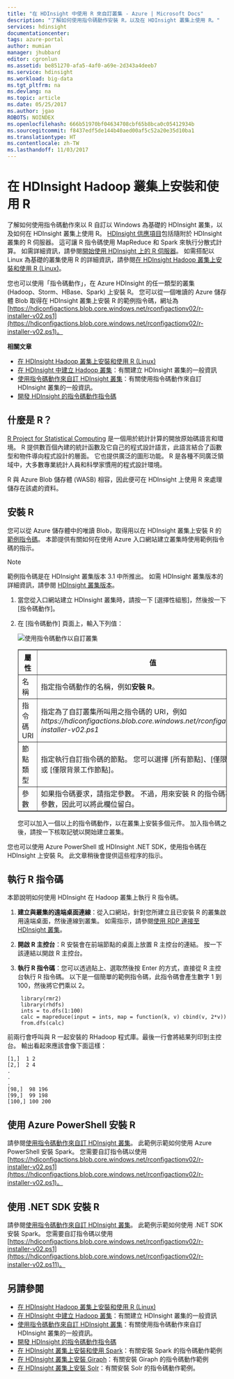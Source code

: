```yaml
---
title: "在 HDInsight 中使用 R 來自訂叢集 - Azure | Microsoft Docs"
description: "了解如何使用指令碼動作安裝 R，以及在 HDInsight 叢集上使用 R。"
services: hdinsight
documentationcenter: 
tags: azure-portal
author: mumian
manager: jhubbard
editor: cgronlun
ms.assetid: be851270-afa5-4af0-a69e-2d343a4deeb7
ms.service: hdinsight
ms.workload: big-data
ms.tgt_pltfrm: na
ms.devlang: na
ms.topic: article
ms.date: 05/25/2017
ms.author: jgao
ROBOTS: NOINDEX
ms.openlocfilehash: 666b51970bf04634708cbf65b8bca0c05412934b
ms.sourcegitcommit: f8437edf5de144b40aed00af5c52a20e35d10ba1
ms.translationtype: HT
ms.contentlocale: zh-TW
ms.lasthandoff: 11/03/2017
---
```

# <a name="install-and-use-r-on-hdinsight-hadoop-clusters"></a>在 HDInsight Hadoop 叢集上安裝和使用 R

了解如何使用指令碼動作來以 R 自訂以 Windows 為基礎的 HDInsight 叢集，以及如何在 HDInsight 叢集上使用 R。 [HDInsight 供應項目](https://azure.microsoft.com/pricing/details/hdinsight/)包括隨附於 HDInsight 叢集的 R 伺服器。 這可讓 R 指令碼使用 MapReduce 和 Spark 來執行分散式計算。 如需詳細資訊，請參閱[開始使用 HDInsight 上的 R 伺服器](r-server/r-server-get-started.md)。 如需搭配以 Linux 為基礎的叢集使用 R 的詳細資訊，請參閱[在 HDInsight Hadoop 叢集上安裝和使用 R (Linux)](hdinsight-hadoop-r-scripts-linux.md)。

您也可以使用「指令碼動作」，在 Azure HDInsight 的任一類型的叢集 (Hadoop、Storm、HBase、Spark) 上安裝 R。 您可以從一個唯讀的 Azure 儲存體 Blob 取得在 HDInsight 叢集上安裝 R 的範例指令碼，網址為 [https://hdiconfigactions.blob.core.windows.net/rconfigactionv02/r-installer-v02.ps1](https://hdiconfigactions.blob.core.windows.net/rconfigactionv02/r-installer-v02.ps1)。

**相關文章**

* [在 HDInsight Hadoop 叢集上安裝和使用 R (Linux)](hdinsight-hadoop-r-scripts-linux.md)
* [在 HDInsight 中建立 Hadoop 叢集](hdinsight-hadoop-provision-linux-clusters.md)：有關建立 HDInsight 叢集的一般資訊
* [使用指令碼動作來自訂 HDInsight 叢集][hdinsight-cluster-customize]：有關使用指令碼動作來自訂 HDInsight 叢集的一般資訊。
* [開發 HDInsight 的指令碼動作指令碼](hdinsight-hadoop-script-actions.md)

## <a name="what-is-r"></a>什麼是 R？
<a href="http://www.r-project.org/" target="_blank">R Project for Statistical Computing</a> 是一個用於統計計算的開放原始碼語言和環境。 R 提供數百個內建的統計函數及它自己的程式設計語言，此語言結合了函數型和物件導向程式設計的層面。 它也提供廣泛的圖形功能。 R 是各種不同廣泛領域中，大多數專業統計人員和科學家慣用的程式設計環境。

R 與 Azure Blob 儲存體 (WASB) 相容，因此便可在 HDInsight 上使用 R 來處理儲存在該處的資料。  

## <a name="install-r"></a>安裝 R
您可以從 Azure 儲存體中的唯讀 Blob，取得用以在 HDInsight 叢集上安裝 R 的[範例指令碼](https://hdiconfigactions.blob.core.windows.net/rconfigactionv02/r-installer-v02.ps1)。 本節提供有關如何在使用 Azure 入口網站建立叢集時使用範例指令碼的指示。

> [!NOTE]
> 範例指令碼是在 HDInsight 叢集版本 3.1 中所推出。 如需 HDInsight 叢集版本的詳細資訊，請參閱 [HDInsight 叢集版本](hdinsight-component-versioning.md)。
>
>

1. 當您從入口網站建立 HDInsight 叢集時，請按一下 [選擇性組態]，然後按一下 [指令碼動作]。
2. 在 [指令碼動作] 頁面上，輸入下列值：

    ![使用指令碼動作以自訂叢集](./media/hdinsight-hadoop-r-scripts/hdi-r-script-action.png "使用指令碼動作以自訂叢集")

    <table border='1'>
        <tr><th>屬性</th><th>值</th></tr>
        <tr><td>名稱</td>
            <td>指定指令碼動作的名稱，例如<b>安裝 R</b>。</td></tr>
        <tr><td>指令碼 URI</td>
            <td>指定為了自訂叢集所叫用之指令碼的 URI，例如 <i>https://hdiconfigactions.blob.core.windows.net/rconfigactionv02/r-installer-v02.ps1</i></td></tr>
        <tr><td>節點類型</td>
            <td>指定執行自訂指令碼的節點。 您可以選擇 [所有節點]<b></b>、[僅限前端節點]<b></b> 或 [僅限背景工作節點]<b></b>。
        <tr><td>參數</td>
            <td>如果指令碼要求，請指定參數。 不過，用來安裝 R 的指令碼不需要任何參數，因此可以將此欄位留白。</td></tr>
    </table>

    您可以加入一個以上的指令碼動作，以在叢集上安裝多個元件。 加入指令碼之後，請按一下核取記號以開始建立叢集。

您也可以使用 Azure PowerShell 或 HDInsight .NET SDK，使用指令碼在 HDInsight 上安裝 R。 此文章稍後會提供這些程序的指示。

## <a name="run-r-scripts"></a>執行 R 指令碼
本節說明如何使用 HDInsight 在 Hadoop 叢集上執行 R 指令碼。

1. **建立與叢集的遠端桌面連線**：從入口網站，針對您所建立且已安裝 R 的叢集啟用遠端桌面，然後連線到叢集。 如需指示，請參閱[使用 RDP 連接至 HDInsight 叢集](hdinsight-administer-use-management-portal.md#connect-to-clusters-using-rdp)。
2. **開啟 R 主控台**：R 安裝會在前端節點的桌面上放置 R 主控台的連結。 按一下該連結以開啟 R 主控台。
3. **執行 R 指令碼**：您可以透過貼上、選取然後按 Enter 的方式，直接從 R 主控台執行 R 指令碼。 以下是一個簡單的範例指令碼，此指令碼會產生數字 1 到 100，然後將它們乘以 2。

        library(rmr2)
        library(rhdfs)
        ints = to.dfs(1:100)
        calc = mapreduce(input = ints, map = function(k, v) cbind(v, 2*v))
        from.dfs(calc)

前兩行會呼叫與 R 一起安裝的 RHadoop 程式庫。最後一行會將結果列印到主控台。 輸出看起來應該會像下面這樣：

    [1,]  1 2
    [2,]  2 4
    .
    .
    .
    [98,]  98 196
    [99,]  99 198
    [100,] 100 200


## <a name="install-r-using-aure-powershell"></a>使用 Azure PowerShell 安裝 R
請參閱[使用指令碼動作來自訂 HDInsight 叢集](hdinsight-hadoop-customize-cluster.md#call-scripts-using-azure-powershell)。  此範例示範如何使用 Azure PowerShell 安裝 Spark。 您需要自訂指令碼以使用 [https://hdiconfigactions.blob.core.windows.net/rconfigactionv02/r-installer-v02.ps1](https://hdiconfigactions.blob.core.windows.net/rconfigactionv02/r-installer-v02.ps1)。

## <a name="install-r-using-net-sdk"></a>使用 .NET SDK 安裝 R
請參閱[使用指令碼動作來自訂 HDInsight 叢集](hdinsight-hadoop-customize-cluster.md#call-scripts-using-azure-powershell)。 此範例示範如何使用 .NET SDK 安裝 Spark。 您需要自訂指令碼以使用 [https://hdiconfigactions.blob.core.windows.net/rconfigactionv02/r-installer-v02.ps1](https://hdiconfigactions.blob.core.windows.net/rconfigactionv02/r-installer-v02.ps11)。

## <a name="see-also"></a>另請參閱
* [在 HDInsight Hadoop 叢集上安裝和使用 R (Linux)](hdinsight-hadoop-r-scripts-linux.md)
* [在 HDInsight 中建立 Hadoop 叢集](hdinsight-hadoop-provision-linux-clusters.md)：有關建立 HDInsight 叢集的一般資訊
* [使用指令碼動作來自訂 HDInsight 叢集][hdinsight-cluster-customize]：有關使用指令碼動作來自訂 HDInsight 叢集的一般資訊。
* [開發 HDInsight 的指令碼動作指令碼](hdinsight-hadoop-script-actions.md)
* [在 HDInsight 叢集上安裝和使用 Spark][hdinsight-install-spark]：有關安裝 Spark 的指令碼動作範例
* [在 HDInsight 叢集上安裝 Giraph](hdinsight-hadoop-giraph-install.md)：有關安裝 Giraph 的指令碼動作範例
* [在 HDInsight 叢集上安裝 Solr](hdinsight-hadoop-solr-install-linux.md)：有關安裝 Solr 的指令碼動作範例。

[powershell-install-configure]: /powershell/azureps-cmdlets-docs
[hdinsight-provision]: ../hdinsight-provision-clusters/
[hdinsight-cluster-customize]: hdinsight-hadoop-customize-cluster-linux.md
[hdinsight-install-spark]:spark/apache-spark-jupyter-spark-sql.md
